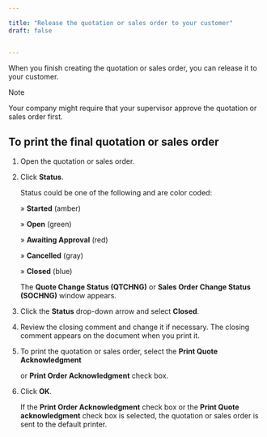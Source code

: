 ```yaml
---

title: "Release the quotation or sales order to your customer"
draft: false


---
```


When you finish creating the quotation or sales order, you can release it to your customer.

> [!Note] 

Your company might require that your supervisor approve the quotation or sales order first. 

## To print the final quotation or sales order

1.  Open the quotation or sales order.

2.  Click **Status**.

    Status could be one of the following and are color coded:

    » **Started** (amber)

    » **Open** (green)

    » **Awaiting Approval** (red)

    » **Cancelled** (gray)

    » **Closed** (blue)

    The **Quote Change Status (QTCHNG)** or **Sales Order Change Status (SOCHNG)** window appears.

3.  Click the **Status** drop-down arrow and select **Closed**.

4.  Review the closing comment and change it if necessary. The closing comment appears on the document when you print it.

5.  To print the quotation or sales order, select the **Print Quote Acknowledgment**

    or **Print Order Acknowledgment** check box.

6.  Click **OK**.

    If the **Print Order Acknowledgment** check box or the **Print Quote acknowledgment** check box is selected, the quotation or sales order is sent to the default printer.